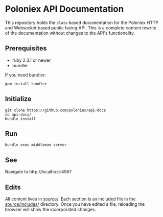Poloniex API Documentation
==========================

This repository holds the `slate` based documentation for the Poloniex HTTP and Websocket based public facing API.
This is a complete content rewrite of the documentation without changes to the API's functionality.

Prerequisites
-------------

* ruby 2.3.1 or newer
* bundler

If you need bundler:

```shell
gem install bundler
```

Initialize
----------

```shell
git clone https://github.com/poloniex/api-docs
cd api-docs/
bundle install
```

Run
---

```shell
bundle exec middleman server
```

See
---

Navigate to http://localhost:4567

Edits
-----

All content lives in [source/](source/). Each section is an included file in the [source/includes/](source/includes/)
directory. Once you have edited a file, reloading the browser will show the incorporated changes.
